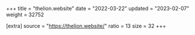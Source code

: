 +++
title = "thelion.website"
date = "2022-03-22"
updated = "2023-02-07"
weight = 32752

[extra]
source = "https://thelion.website/"
ratio = 13
size = 32
+++
